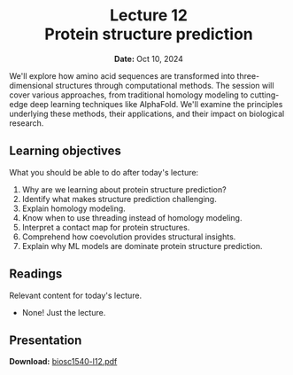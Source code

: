 <h1 align="center">
<b>Lecture 12</b><br>
Protein structure prediction
</h1>
<p align="center">
<b>Date:</b> Oct 10, 2024
</p>

We'll explore how amino acid sequences are transformed into three-dimensional structures through computational methods.
The session will cover various approaches, from traditional homology modeling to cutting-edge deep learning techniques like AlphaFold.
We'll examine the principles underlying these methods, their applications, and their impact on biological research.

## Learning objectives

What you should be able to do after today's lecture:

1.  Why are we learning about protein structure prediction?
2.  Identify what makes structure prediction challenging.
3.  Explain homology modeling.
4.  Know when to use threading instead of homology modeling.
5.  Interpret a contact map for protein structures.
6.  Comprehend how coevolution provides structural insights.
7.  Explain why ML models are dominate protein structure prediction.

## Readings

Relevant content for today's lecture.

-   None! Just the lecture.

## Presentation

**Download:** [biosc1540-l12.pdf](/lectures/12/biosc1540-l12.pdf)
